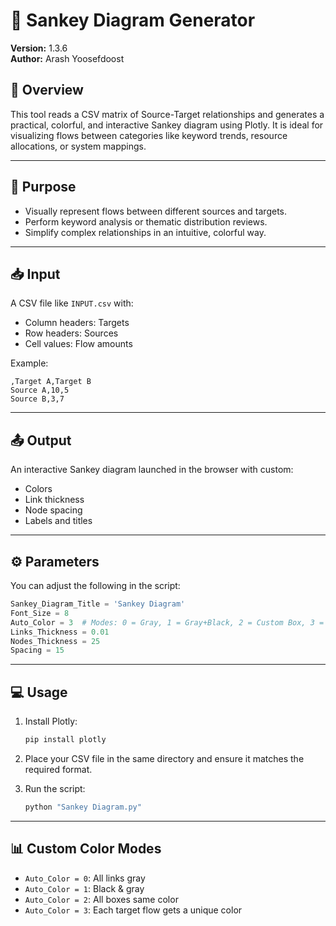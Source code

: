 
# 🔗 Sankey Diagram Generator

**Version:** 1.3.6  
**Author:** Arash Yoosefdoost

## 📘 Overview

This tool reads a CSV matrix of Source-Target relationships and generates a practical, colorful, and interactive Sankey diagram using Plotly. It is ideal for visualizing flows between categories like keyword trends, resource allocations, or system mappings.

---

## 🎯 Purpose

- Visually represent flows between different sources and targets.
- Perform keyword analysis or thematic distribution reviews.
- Simplify complex relationships in an intuitive, colorful way.

---

## 📥 Input

A CSV file like `INPUT.csv` with:
- Column headers: Targets
- Row headers: Sources
- Cell values: Flow amounts

Example:
```
,Target A,Target B
Source A,10,5
Source B,3,7
```

---

## 📤 Output

An interactive Sankey diagram launched in the browser with custom:
- Colors
- Link thickness
- Node spacing
- Labels and titles

---

## ⚙️ Parameters

You can adjust the following in the script:

```python
Sankey_Diagram_Title = 'Sankey Diagram'
Font_Size = 8
Auto_Color = 3  # Modes: 0 = Gray, 1 = Gray+Black, 2 = Custom Box, 3 = Colorful
Links_Thickness = 0.01
Nodes_Thickness = 25
Spacing = 15
```

---

## 💻 Usage

1. Install Plotly:
   ```bash
   pip install plotly
   ```

2. Place your CSV file in the same directory and ensure it matches the required format.

3. Run the script:
   ```bash
   python "Sankey Diagram.py"
   ```

---

## 📊 Custom Color Modes

- `Auto_Color = 0`: All links gray
- `Auto_Color = 1`: Black & gray
- `Auto_Color = 2`: All boxes same color
- `Auto_Color = 3`: Each target flow gets a unique color

